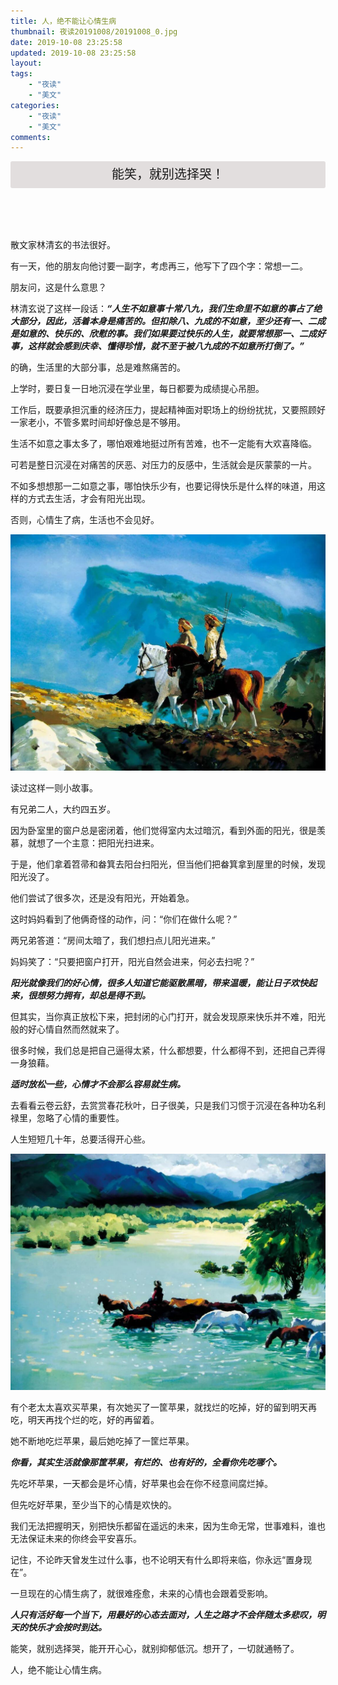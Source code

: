 ```yaml
---
title: 人，绝不能让心情生病
thumbnail: 夜读20191008/20191008_0.jpg
date: 2019-10-08 23:25:58
updated: 2019-10-08 23:25:58
layout:
tags: 
    - "夜读"
    - "美文"
categories: 
    - "夜读"
    - "美文"
comments:
---
```

<header align=center style="font-size:1.25rem;line-height:2.7rem;background:#e2dede;border-radius:3px;">能笑，就别选择哭！</header>
散文家林清玄的书法很好。

有一天，他的朋友向他讨要一副字，考虑再三，他写下了四个字：常想一二。

朋友问，这是什么意思？

<!--more-->

林清玄说了这样一段话：***“人生不如意事十常八九，我们生命里不如意的事占了绝大部分，因此，活着本身是痛苦的。但扣除八、九成的不如意，至少还有一、二成是如意的、快乐的、欣慰的事。我们如果要过快乐的人生，就要常想那一、二成好事，这样就会感到庆幸、懂得珍惜，就不至于被八九成的不如意所打倒了。”***

的确，生活里的大部分事，总是难熬痛苦的。

上学时，要日复一日地沉浸在学业里，每日都要为成绩提心吊胆。

工作后，既要承担沉重的经济压力，提起精神面对职场上的纷纷扰扰，又要照顾好一家老小，不管多累时间却好像总是不够用。

生活不如意之事太多了，哪怕艰难地挺过所有苦难，也不一定能有大欢喜降临。

可若是整日沉浸在对痛苦的厌恶、对压力的反感中，生活就会是灰蒙蒙的一片。

不如多想想那一二如意之事，哪怕快乐少有，也要记得快乐是什么样的味道，用这样的方式去生活，才会有阳光出现。

否则，心情生了病，生活也不会见好。
<div align=center><img src="/夜读20191008/20191008_1.jpg" /></div>

读过这样一则小故事。

有兄弟二人，大约四五岁。

因为卧室里的窗户总是密闭着，他们觉得室内太过暗沉，看到外面的阳光，很是羡慕，就想了一个主意：把阳光扫进来。

于是，他们拿着笤帚和畚箕去阳台扫阳光，但当他们把畚箕拿到屋里的时候，发现阳光没了。

他们尝试了很多次，还是没有阳光，开始着急。

这时妈妈看到了他俩奇怪的动作，问：“你们在做什么呢？”

两兄弟答道：“房间太暗了，我们想扫点儿阳光进来。”

妈妈笑了：“只要把窗户打开，阳光自然会进来，何必去扫呢？”

***阳光就像我们的好心情，很多人知道它能驱散黑暗，带来温暖，能让日子欢快起来，很想努力拥有，却总是得不到。***

但其实，当你真正放松下来，把封闭的心门打开，就会发现原来快乐并不难，阳光般的好心情自然而然就来了。

很多时候，我们总是把自己逼得太紧，什么都想要，什么都得不到，还把自己弄得一身狼藉。

***适时放松一些，心情才不会那么容易就生病。***

去看看云卷云舒，去赏赏春花秋叶，日子很美，只是我们习惯于沉浸在各种功名利禄里，忽略了心情的重要性。

人生短短几十年，总要活得开心些。
<div align=center><img src="/夜读20191008/20191008_2.jpg" /></div>

有个老太太喜欢买苹果，有次她买了一筐苹果，就找烂的吃掉，好的留到明天再吃，明天再找个烂的吃，好的再留着。

她不断地吃烂苹果，最后她吃掉了一筐烂苹果。

***你看，其实生活就像那筐苹果，有烂的、也有好的，全看你先吃哪个。***

先吃坏苹果，一天都会是坏心情，好苹果也会在你不经意间腐烂掉。

但先吃好苹果，至少当下的心情是欢快的。

我们无法把握明天，别把快乐都留在遥远的未来，因为生命无常，世事难料，谁也无法保证未来的你终会平安喜乐。

记住，不论昨天曾发生过什么事，也不论明天有什么即将来临，你永远“置身现在”。

一旦现在的心情生病了，就很难痊愈，未来的心情也会跟着受影响。

***人只有活好每一个当下，用最好的心态去面对，人生之路才不会伴随太多悲叹，明天的快乐才会按时到达。***

能笑，就别选择哭，能开开心心，就别抑郁低沉。想开了，一切就通畅了。

人，绝不能让心情生病。